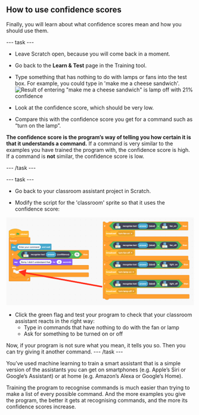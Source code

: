## How to use confidence scores

Finally, you will learn about what confidence scores mean and how you should use them.

--- task ---
+ Leave Scratch open, because you will come back in a moment. 

+ Go back to the **Learn & Test** page in the Training tool.

+ Type something that has nothing to do with lamps or fans into the test box. For example, you could type in 'make me a cheese sandwich'.
![Result of entering "make me a cheese sandwich" is lamp off with 21% confidence](images/cheese-sandwich-annotated.png)

+ Look at the confidence score, which should be very low.

+ Compare this with the confidence score you get for a command such as “turn on the lamp”.

**The confidence score is the program’s way of telling you how certain it is that it understands a command.** If a command is very similar to the examples you have trained the program with, the confidence score is high. If a command is **not** similar, the confidence score is low.

--- /task ---

--- task ---

+ Go back to your classroom assistant project in Scratch.

+ Modify the script for the 'classroom' sprite so that it uses the confidence score:

![New code to be added into scratch program](images/code-with-confidence.png)

+ Click the green flag and test your program to check that your classroom assistant reacts in the right way:
    + Type in commands that have nothing to do with the fan or lamp
    + Ask for something to be turned on or off

Now, if your program is not sure what you mean, it tells you so. Then you can try giving it another command.
--- /task ---

You’ve used machine learning to train a smart assistant that is a simple version of the assistants you can get on smartphones (e.g. Apple’s Siri or Google’s Assistant) or at home (e.g. Amazon’s Alexa or Google’s Home).

Training the program to recognise commands is much easier than trying to make a list of every possible command. And the more examples you give the program, the better it gets at recognising commands, and the more its confidence scores increase. 